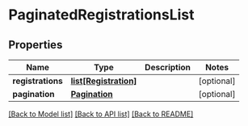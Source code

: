 # PaginatedRegistrationsList

## Properties
Name | Type | Description | Notes
------------ | ------------- | ------------- | -------------
**registrations** | [**list[Registration]**](Registration.md) |  | [optional] 
**pagination** | [**Pagination**](Pagination.md) |  | [optional] 

[[Back to Model list]](../README.md#documentation-for-models) [[Back to API list]](../README.md#documentation-for-api-endpoints) [[Back to README]](../README.md)


